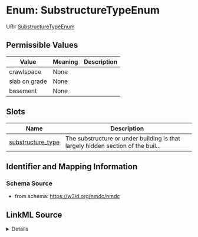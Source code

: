# Enum: SubstructureTypeEnum



URI: [SubstructureTypeEnum](SubstructureTypeEnum.md)

## Permissible Values

| Value | Meaning | Description |
| --- | --- | --- |
| crawlspace | None |  |
| slab on grade | None |  |
| basement | None |  |




## Slots

| Name | Description |
| ---  | --- |
| [substructure_type](substructure_type.md) | The substructure or under building is that largely hidden section of the buil... |






## Identifier and Mapping Information







### Schema Source


* from schema: https://w3id.org/nmdc/nmdc




## LinkML Source

<details>
```yaml
name: substructure_type_enum
from_schema: https://w3id.org/nmdc/nmdc
rank: 1000
permissible_values:
  crawlspace:
    text: crawlspace
  slab on grade:
    text: slab on grade
  basement:
    text: basement

```
</details>